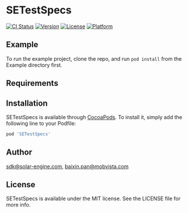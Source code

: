 # SETestSpecs

[![CI Status](https://img.shields.io/travis/sdk@solar-engine.com/SETestSpecs.svg?style=flat)](https://travis-ci.org/sdk@solar-engine.com/SETestSpecs)
[![Version](https://img.shields.io/cocoapods/v/SETestSpecs.svg?style=flat)](https://cocoapods.org/pods/SETestSpecs)
[![License](https://img.shields.io/cocoapods/l/SETestSpecs.svg?style=flat)](https://cocoapods.org/pods/SETestSpecs)
[![Platform](https://img.shields.io/cocoapods/p/SETestSpecs.svg?style=flat)](https://cocoapods.org/pods/SETestSpecs)

## Example

To run the example project, clone the repo, and run `pod install` from the Example directory first.

## Requirements

## Installation

SETestSpecs is available through [CocoaPods](https://cocoapods.org). To install
it, simply add the following line to your Podfile:

```ruby
pod 'SETestSpecs'
```

## Author

sdk@solar-engine.com, baixin.pan@mobvista.com

## License

SETestSpecs is available under the MIT license. See the LICENSE file for more info.
